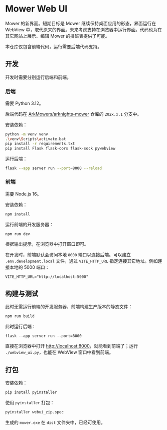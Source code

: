 # Mower Web UI

Mower 的新界面。短期目标是 Mower 继续保持桌面应用的形态，界面运行在 WebView 中，取代原来的界面。未来考虑支持在浏览器中运行界面。代码也为在其它网站上展示、编辑 Mower 的排班表提供了可能。

本仓库仅包含前端代码，运行需要后端代码支持。

## 开发

开发时需要分别运行后端和前端。

### 后端

需要 Python 3.12。

后端代码在 [ArkMowers/arknights-mower](https://github.com/ArkMowers/arknights-mower) 仓库的 `202x.x.1` 分支中。

安装依赖：

```bash
python -m venv venv
.\venv\Scripts\activate.bat
pip install -r requirements.txt
pip install Flask flask-cors flask-sock pywebview
```

运行后端：

```bash
flask --app server run --port=8000 --reload
```

### 前端

需要 Node.js 16。

安装依赖：

```bash
npm install
```

运行前端的开发服务器：

```bash
npm run dev
```

根据输出提示，在浏览器中打开窗口即可。

在开发时，前端默认会访问本地 `8000` 端口以连接后端。可以建立 `.env.development.local` 文件，通过 `VITE_HTTP_URL` 指定连接其它地址。例如连接本地的 5000 端口：

```plaintext
VITE_HTTP_URL="http://localhost:5000"
```

## 构建与测试

此时无需运行前端的开发服务器，前端构建生产版本的静态文件：

```bash
npm run build
```

此时运行后端：

```运行
flask --app server run --port=8000
```

直接在浏览器中打开 [http://localhost:8000](http://localhost:8000)，就能看到前端了；运行 `./webview_ui.py`，也能在 WebView 窗口中看到前端。

## 打包

安装依赖：

```bash
pip install pyinstaller
```

使用 `pyinstaller` 打包：

```bash
pyinstaller webui_zip.spec
```

生成的 `mower.exe` 在 `dist` 文件夹中，已经可使用。
